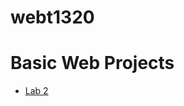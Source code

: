 # webt1320

<h1>Basic Web Projects</h1>

<ul>
   <li><a href="Lab 2/index.html" target="_blank">Lab 2</a></li>
</ul>